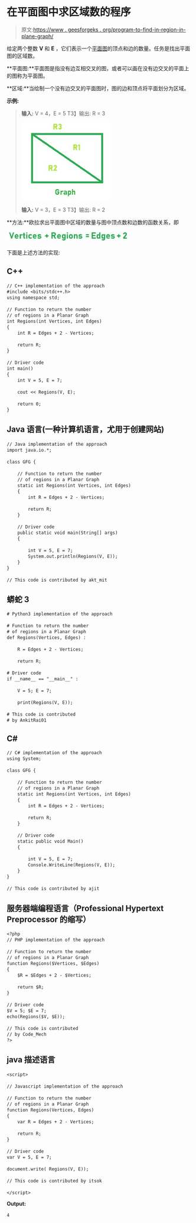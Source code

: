 # 在平面图中求区域数的程序

> 原文:[https://www . geesforgeks . org/program-to-find-in-region-in-plane-graph/](https://www.geeksforgeeks.org/program-to-find-the-number-of-region-in-planar-graph/)

给定两个整数 **V** 和 **E** ，它们表示一个[平面图](https://www.geeksforgeeks.org/mathematics-planar-graphs-graph-coloring/)的顶点和边的数量。任务是找出平面图的区域数。

**平面图:**平面图是指没有边互相交叉的图，或者可以画在没有边交叉的平面上的图称为平面图。

**区域:**当绘制一个没有边交叉的平面图时，图的边和顶点将平面划分为区域。

**示例:**

> **输入:** V = 4，E = 5
> T3】输出: R = 3
> 
> ![](img/f83d2c1f52a4d645a1bd393d999282e4.png)
> 
> **输入:** V = 3，E = 3
> T3】输出: R = 2

**方法:**欧拉求出平面图中区域的数量与图中顶点数和边数的函数关系，即

![](img/16d5b272db2b40dafd4adf77d2a3c036.png)

下面是上述方法的实现:

## C++

```
// C++ implementation of the approach
#include <bits/stdc++.h>
using namespace std;

// Function to return the number
// of regions in a Planar Graph
int Regions(int Vertices, int Edges)
{
    int R = Edges + 2 - Vertices;

    return R;
}

// Driver code
int main()
{
    int V = 5, E = 7;

    cout << Regions(V, E);

    return 0;
}
```

## Java 语言(一种计算机语言，尤用于创建网站)

```
// Java implementation of the approach
import java.io.*;

class GFG {

    // Function to return the number
    // of regions in a Planar Graph
    static int Regions(int Vertices, int Edges)
    {
        int R = Edges + 2 - Vertices;

        return R;
    }

    // Driver code
    public static void main(String[] args)
    {

        int V = 5, E = 7;
        System.out.println(Regions(V, E));
    }
}

// This code is contributed by akt_mit
```

## 蟒蛇 3

```
# Python3 implementation of the approach

# Function to return the number
# of regions in a Planar Graph
def Regions(Vertices, Edges) :

    R = Edges + 2 - Vertices;

    return R;

# Driver code
if __name__ == "__main__" :

    V = 5; E = 7;

    print(Regions(V, E));

# This code is contributed
# by AnkitRai01
```

## C#

```
// C# implementation of the approach
using System;

class GFG {

    // Function to return the number
    // of regions in a Planar Graph
    static int Regions(int Vertices, int Edges)
    {
        int R = Edges + 2 - Vertices;

        return R;
    }

    // Driver code
    static public void Main()
    {

        int V = 5, E = 7;
        Console.WriteLine(Regions(V, E));
    }
}

// This code is contributed by ajit
```

## 服务器端编程语言（Professional Hypertext Preprocessor 的缩写）

```
<?php
// PHP implementation of the approach

// Function to return the number
// of regions in a Planar Graph
function Regions($Vertices, $Edges)
{
    $R = $Edges + 2 - $Vertices;

    return $R;
}

// Driver code
$V = 5; $E = 7;
echo(Regions($V, $E));

// This code is contributed
// by Code_Mech
?>
```

## java 描述语言

```
<script>

// Javascript implementation of the approach

// Function to return the number
// of regions in a Planar Graph
function Regions(Vertices, Edges)
{
    var R = Edges + 2 - Vertices;

    return R;
}

// Driver code
var V = 5, E = 7;

document.write( Regions(V, E));

// This code is contributed by itsok

</script>
```

**Output:** 

```
4
```